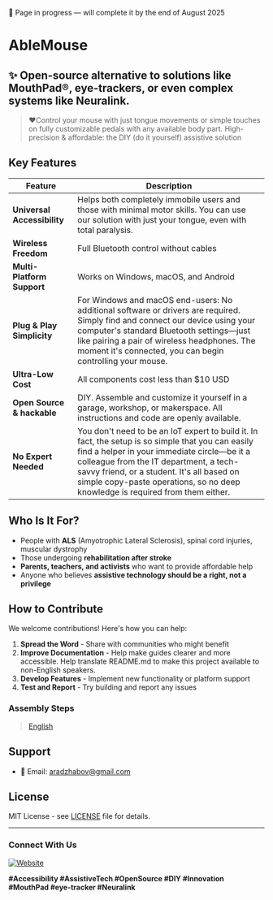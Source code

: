 🚧 Page in progress — will complete it by the end of August 2025

# AbleMouse

## ✨ Open-source alternative to solutions like **MouthPad®**, **eye-trackers**, or even complex systems like **Neuralink**.
> ❤️Control your mouse with just tongue movements or simple touches on fully customizable pedals with any available body part.
High-precision & affordable: the DIY (do it yourself) assistive solution


## Key Features

| Feature | Description |
|---------|-------------|
| **Universal Accessibility** | Helps both completely immobile users and those with minimal motor skills. You can use our solution with just your tongue, even with total paralysis. |
| **Wireless Freedom** | Full Bluetooth control without cables |
| **Multi-Platform Support** | Works on Windows, macOS, and Android |
| **Plug & Play Simplicity** | For Windows and macOS end-users: No additional software or drivers are required. Simply find and connect our device using your computer's standard Bluetooth settings—just like pairing a pair of wireless headphones. The moment it's connected, you can begin controlling your mouse.
| **Ultra-Low Cost** | All components cost less than $10 USD |
| **Open Source & hackable** | DIY. Assemble and customize it yourself in a garage, workshop, or makerspace. All instructions and code are openly available.
| **No Expert Needed** | You don't need to be an IoT expert to build it. In fact, the setup is so simple that you can easily find a helper in your immediate circle—be it a colleague from the IT department, a tech-savvy friend, or a student. It's all based on simple copy-paste operations, so no deep knowledge is required from them either.

## Who Is It For?

- People with **ALS** (Amyotrophic Lateral Sclerosis), spinal cord injuries, muscular dystrophy
- Those undergoing **rehabilitation after stroke**
- **Parents, teachers, and activists** who want to provide affordable help
- Anyone who believes **assistive technology should be a right, not a privilege**

## How to Contribute

We welcome contributions! Here's how you can help:

1. **Spread the Word** - Share with communities who might benefit
2. **Improve Documentation** - Help make guides clearer and more accessible. Help translate README.md to make this project available to non-English speakers.
3. **Develop Features** - Implement new functionality or platform support
4. **Test and Report** - Try building and report any issues

### Assembly Steps
> [English](/docs/en/assemble-guide.md) 

## Support
- 📧 Email: aradzhabov@gmail.com

## License

MIT License - see [LICENSE](LICENSE) file for details.

---

### Connect With Us

[![Website](https://img.shields.io/badge/Website-Learn%20More-green)](https://aradzhabov.github.io/gagarin_data_labs/)

**#Accessibility #AssistiveTech #OpenSource #DIY #Innovation #MouthPad #eye-tracker #Neuralink**
